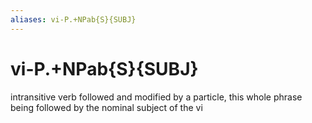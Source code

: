 ```yaml
---
aliases: vi-P.+NPab{S}{SUBJ}
---
```

# vi-P.+NPab{S}{SUBJ}

intransitive verb followed and modified by a particle, this whole phrase being followed by the nominal subject of the vi